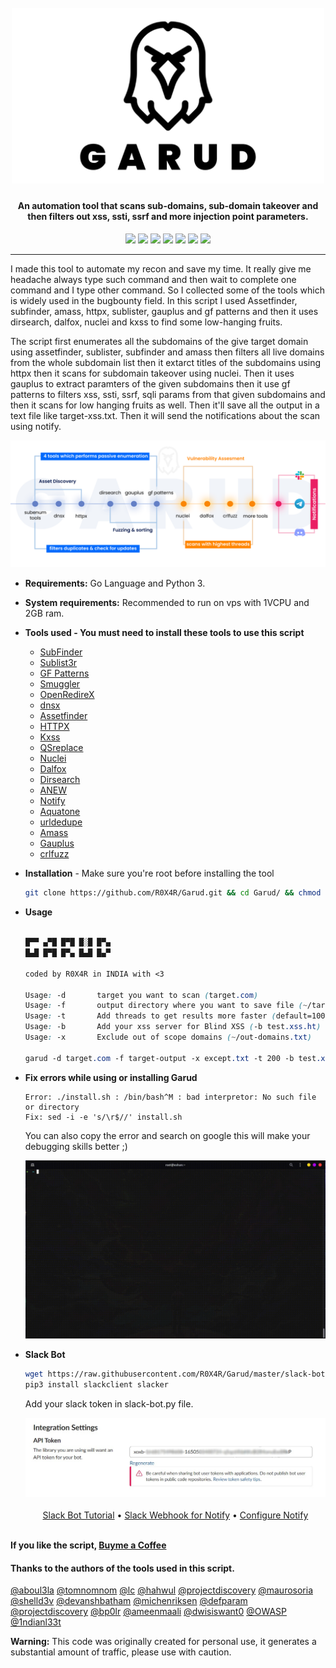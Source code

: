 <h1 align="center">
  <br>
  <a href="https://github.com/R0X4R/Garud/"><img src="img/garud.png" width="500px" alt="Garud"></a>
</h1>
                                                                                                                                            
<h4 align="center">An automation tool that scans sub-domains, sub-domain takeover and then filters out xss, ssti, ssrf and more injection point parameters.</h4>

<p align="center">
<a href="#"><img src="https://madewithlove.org.in/badge.svg"></a>
<a href="https://ko-fi.com/i/IK3K34SJSA"><img src="https://img.shields.io/badge/buy%20me%20a%20ko--fi%20-donate-red"></a>
<a href="https://twitter.com/R0X4R/"><img src="https://img.shields.io/badge/twitter-%40R0X4R-blue.svg"></a>
<a href="https://github.com/R0X4R/Garud/issues"><img src="https://img.shields.io/badge/contributions-welcome-brightgreen.svg?style=flat"></a>
<a href="https://github.com/R0X4R/Garud/blob/master/LICENSE"><img src="https://img.shields.io/badge/License-MIT-yellow.svg"></a>
<a href="#"><img src="https://img.shields.io/badge/Made%20with-Bash-1f425f.svg"></a>
<a href="https://github.com/R0X4R?tab=followers"><img src="https://img.shields.io/badge/github-%40R0X4R-orange"></a>
</p>

---

I made this tool to automate my recon and save my time. It really give me headache always type such command and then wait to complete one command and I type other command. So I collected some of the tools which is widely used in the bugbounty field. In this script I used Assetfinder, subfinder, amass, httpx, sublister, gauplus and gf patterns and then it uses dirsearch, dalfox, nuclei and kxss to find some low-hanging fruits.<br/> 

The script first enumerates all the subdomains of the give target domain using assetfinder, sublister, subfinder and amass then filters all live domains from the whole subdomain list then it extarct titles of the subdomains using httpx then it scans for subdomain takeover using nuclei. Then it uses gauplus to extract paramters of the given subdomains then it use gf patterns to filters xss, ssti, ssrf, sqli params from that given subdomains and then it scans for low hanging fruits as well. Then it'll save all the output in a text file like target-xss.txt. Then it will send the notifications about the scan using notify. <br/>

<p align="center">
<img src="img/map.png" alt="How garud works"">
</p>

+ **Requirements:** Go Language and Python 3.
+ **System requirements:** Recommended to run on vps with 1VCPU and 2GB ram.
+ **Tools used - You must need to install these tools to use this script**<br/>

  + [SubFinder](https://github.com/projectdiscovery/subfinder)
  + [Sublist3r](https://github.com/aboul3la/Sublist3r)
  + [GF Patterns](https://github.com/1ndianl33t/Gf-Patterns)
  + [Smuggler](https://github.com/defparam/smuggler)
  + [OpenRedireX](https://github.com/devanshbatham/OpenRedireX)
  + [dnsx](https://github.com/projectdiscovery/dnsx)
  + [Assetfinder](https://github.com/tomnomnom/assetfinder)
  + [HTTPX](https://github.com/projectdiscovery/httpx)
  + [Kxss](https://github.com/Emoe/kxss)
  + [QSreplace](https://github.com/tomnomnom/qsreplace)
  + [Nuclei](https://github.com/projectdiscovery/nuclei)
  + [Dalfox](https://github.com/hahwul/dalfox)
  + [Dirsearch](https://github.com/maurosoria/dirsearch)
  + [ANEW](https://github.com/tomnomnom/anew)
  + [Notify](https://github.com/projectdiscovery/notify)
  + [Aquatone](https://github.com/michenriksen/aquatone)
  + [urldedupe](https://github.com/ameenmaali/urldedupe)
  + [Amass](https://github.com/OWASP/Amass)
  + [Gauplus](https://github.com/bp0lr/gauplus)
  + [crlfuzz](https://github.com/dwisiswant0/crlfuzz)
  
+ **Installation** - Make sure you're root before installing the tool

    ```sh
    git clone https://github.com/R0X4R/Garud.git && cd Garud/ && chmod +x garud install.sh && mv garud /usr/bin/ && ./install.sh
    ```

+ **Usage**

    ```css
    
   █▀▀ ▄▀█ █▀█ █░█ █▀▄
   █▄█ █▀█ █▀▄ █▄█ █▄▀

   coded by R0X4R in INDIA with <3

   Usage: -d       target you want to scan (target.com)
   Usage: -f       output directory where you want to save file (~/target-output/)
   Usage: -t       Add threads to get results more faster (default=100)
   Usage: -b       Add your xss server for Blind XSS (-b test.xss.ht)
   Usage: -x       Exclude out of scope domains (~/out-domains.txt)
   
   garud -d target.com -f target-output -x except.txt -t 200 -b test.xss.ht
   
    ```

+ **Fix errors while using or installing Garud**
    
    ```
    Error: ./install.sh : /bin/bash^M : bad interpretor: No such file or directory
    Fix: sed -i -e 's/\r$//' install.sh
    ```
    You can also copy the error and search on google this will make your debugging skills better ;)

  <p align="center">
  <img src="img/usage.gif" alt="Garud usage">
  </p>
    
+ **Slack Bot**
   
   ```sh
   wget https://raw.githubusercontent.com/R0X4R/Garud/master/slack-bot/slack-bot.py ~/slack-bot.py
   pip3 install slackclient slacker
   ```
   Add your slack token in slack-bot.py file. <br/>

  <p align="center">
  <img src="img/token-key.jpg" alt="slack token">
  <br/>
  <br/>
  <a href="https://www.freecodecamp.org/news/how-to-build-a-basic-slackbot-a-beginners-guide-6b40507db5c5/">Slack Bot Tutorial</a> •
  <a href="https://slack.com/intl/en-it/help/articles/115005265063-Incoming-webhooks-for-Slack">Slack Webhook for Notify</a> •
  <a href="https://github.com/projectdiscovery/notify#config-file">Configure Notify</a>
  </p>

<br>**If you like the script, [Buyme a Coffee](https://ko-fi.com/i/IK3K34SJSA)**

#### Thanks to the authors of the tools used in this script.

[@aboul3la](https://github.com/aboul3la) [@tomnomnom](https://github.com/tomnomnom) [@lc](https://github.com/lc) [@hahwul](https://github.com/hahwul) [@projectdiscovery](https://github.com/projectdiscovery) [@maurosoria](https://github.com/maurosoria) [@shelld3v](https://github.com/shelld3v) [@devanshbatham](https://github.com/devanshbatham) [@michenriksen](https://github.com/michenriksen) [@defparam](https://github.com/defparam/) [@projectdiscovery](https://github.com/projectdiscovery) [@bp0lr](https://github.com/bp0lr/) [@ameenmaali](https://github.com/ameenmaali) [@dwisiswant0](https://github.com/dwisiswant0) [@OWASP](https://github.com/OWASP/) [@1ndianl33t](https://github.com/1ndianl33t)


**Warning:** This code was originally created for personal use, it generates a substantial amount of traffic, please use with caution.
